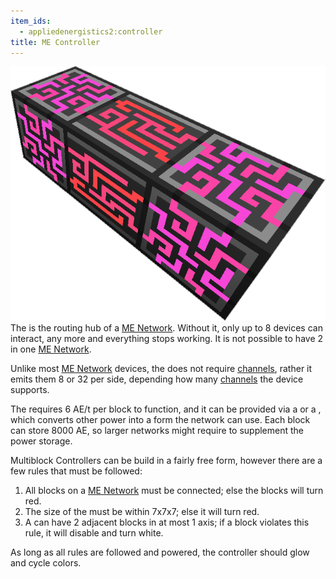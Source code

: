 ```yaml
---
item_ids:
  - appliedenergistics2:controller
title: ME Controller
---
```


![A picture of a controller.](../../public/assets/large/controller.png)The <ItemLink
id="appliedenergistics2:controller"/> is the routing hub of a [ME
Network](me-network.md). Without it, only up to 8 devices can
interact, any more and everything stops working. It is not possible to have 2
<ItemLink id="appliedenergistics2:controller"/> in one [ME
Network](me-network.md).

Unlike most [ME Network](me-network.md) devices, the <ItemLink
id="appliedenergistics2:controller"/> does not require
[channels](channels.md), rather it emits them 8 or 32 per side,
depending how many [channels](channels.md) the device supports.

The <ItemLink id="appliedenergistics2:controller"/> requires 6 AE/t
per <ItemLink id="appliedenergistics2:controller"/> block to
function, and it can be provided via a <ItemLink
id="appliedenergistics2:vibration_chamber"/> or a <ItemLink
id="appliedenergistics2:energy_acceptor"/>, which converts other
power into a form the network can use. Each <ItemLink
id="appliedenergistics2:controller"/> block can store 8000 AE, so
larger networks might require <ItemLink
id="appliedenergistics2:energy_cell"/> to supplement the power
storage.

Multiblock Controllers can be build in a fairly free form, however there are a
few rules that must be followed:

1. All <ItemLink id="appliedenergistics2:controller"/> blocks on a [ME Network](me-network.md) must be connected; else the blocks will turn red.
2. The size of the <ItemLink id="appliedenergistics2:controller"/> must be within 7x7x7; else it will turn red.
3. A <ItemLink id="appliedenergistics2:controller"/> can have 2 adjacent blocks in at most 1 axis; if a block violates this rule, it will disable and turn white.

As long as all rules are followed and powered, the controller should glow and
cycle colors.

<RecipeFor id="appliedenergistics2:controller"/>
